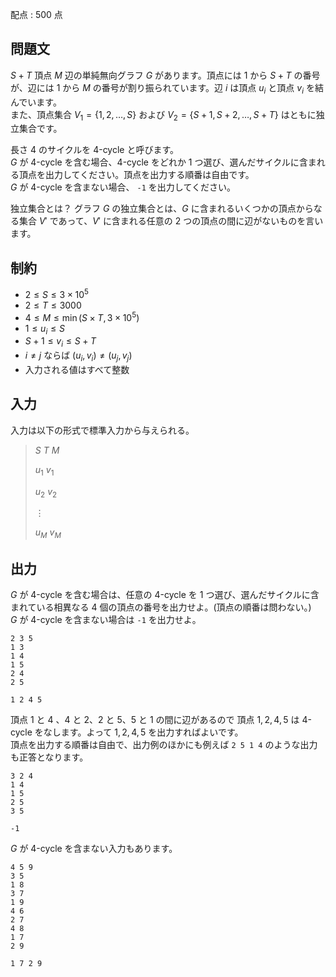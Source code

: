 配点 : $500$ 点

## 問題文

$S+T$ 頂点 $M$ 辺の単純無向グラフ $G$ があります。頂点には $1$ から $S+T$ の番号が、辺には $1$ から $M$ の番号が割り振られています。辺 $i$ は頂点 $u_i$ と頂点 $v_i$ を結んでいます。<br>
また、頂点集合 $V_1 = \lbrace 1, 2,\dots, S\rbrace$ および $V_2 = \lbrace S+1, S+2, \dots, S+T \rbrace$ はともに独立集合です。

長さ $4$ のサイクルを 4-cycle と呼びます。<br>
$G$ が 4-cycle を含む場合、4-cycle をどれか 1 つ選び、選んだサイクルに含まれる頂点を出力してください。頂点を出力する順番は自由です。<br>
$G$ が 4-cycle を含まない場合、 `-1` を出力してください。

独立集合とは？
グラフ $G$ の独立集合とは、$G$ に含まれるいくつかの頂点からなる集合 $V'$ であって、$V'$ に含まれる任意の $2$ つの頂点の間に辺がないものを言います。

## 制約

- $2 \leq S \leq 3 \times 10^5$
- $2 \leq T \leq 3000$
- $4 \leq M \leq \min(S \times T,3 \times 10^5)$
- $1 \leq u_i \leq S$
- $S + 1 \leq v_i \leq S + T$
- $i \neq j$ ならば $(u_i, v_i) \neq (u_j, v_j)$
- 入力される値はすべて整数

## 入力

入力は以下の形式で標準入力から与えられる。

> $S$ $T$ $M$
> 
> $u_1$ $v_1$
> 
> $u_2$ $v_2$
> 
> $\vdots$
> 
> $u_M$ $v_M$

## 出力

$G$ が 4-cycle を含む場合は、任意の 4-cycle を 1 つ選び、選んだサイクルに含まれている相異なる $4$ 個の頂点の番号を出力せよ。(頂点の順番は問わない。)<br>
$G$ が 4-cycle を含まない場合は `-1` を出力せよ。

```input1
2 3 5
1 3
1 4
1 5
2 4
2 5
```

```output1
1 2 4 5
```

頂点 $1$ と $4$ 、$4$ と $2$、$2$ と $5$、$5$ と $1$ の間に辺があるので 頂点 $1,2,4,5$ は 4-cycle をなします。よって $1, 2, 4, 5$ を出力すればよいです。<br>
頂点を出力する順番は自由で、出力例のほかにも例えば `2 5 1 4` のような出力も正答となります。

```input2
3 2 4
1 4
1 5
2 5
3 5
```

```output2
-1
```

$G$ が 4-cycle を含まない入力もあります。

```input3
4 5 9
3 5
1 8
3 7
1 9
4 6
2 7
4 8
1 7
2 9
```

```output3
1 7 2 9
```
